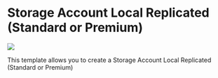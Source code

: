 # Storage Account Local Replicated (Standard or Premium)

<a href="https://azuredeploy.net/" target="_blank">
    <img src="http://azuredeploy.net/deploybutton.png"/>
</a>

This template allows you to create a Storage Account Local Replicated (Standard or Premium)
